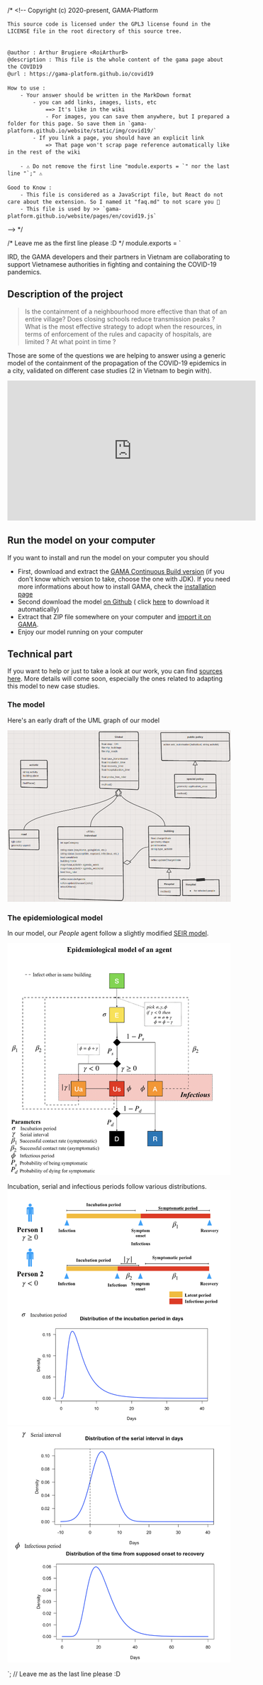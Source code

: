 /* <!--
	Copyright (c) 2020-present, GAMA-Platform

	This source code is licensed under the GPL3 license found in the
	LICENSE file in the root directory of this source tree.


	@author : Arthur Brugiere <RoiArthurB>
	@description : This file is the whole content of the gama page about the COVID19
	@url : https://gama-platform.github.io/covid19

	How to use :
		- Your answer should be written in the MarkDown format 
			- you can add links, images, lists, etc 
				==> It's like in the wiki
				- For images, you can save them anywhere, but I prepared a folder for this page. So save them in `gama-platform.github.io/website/static/img/covid19/`
			- If you link a page, you should have an explicit link
				=> That page won't scrap page reference automatically like in the rest of the wiki

		- ⚠️ Do not remove the first line "module.exports = `" nor the last line "`;" ⚠️

	Good to Know : 
		- This file is considered as a JavaScript file, but React do not care about the extension. So I named it "faq.md" to not scare you 🐻
		- This file is used by >> `gama-platform.github.io/website/pages/en/covid19.js`

--> */

/* Leave me as the first line please :D */ module.exports = `

IRD, the GAMA developers and their partners in Vietnam are collaborating to support Vietnamese authorities in fighting and containing the COVID-19 pandemics. 

## Description of the project

> Is the containment of a neighbourhood more effective than that of an entire village? Does closing schools reduce transmission peaks ? What is the most effective strategy to adopt when the resources, in terms of enforcement of the rules and capacity of hospitals, are limited ? At what point in time ? 

Those are some of the questions we are helping to answer using a generic model of the containment of the propagation of the COVID-19 epidemics in a city, validated on different case studies (2 in Vietnam to begin with).

<iframe width="560" height="315" src="https://www.youtube.com/embed/4AxIPHSZZkQ" frameborder="0" allow="accelerometer; autoplay; encrypted-media; gyroscope; picture-in-picture" allowfullscreen></iframe>

## Run the model on your computer

If you want to install and run the model on your computer you should 

- First, download and extract the [GAMA Continuous Build version](https://github.com/gama-platform/gama/releases/tag/continuous) (if you don't know which version to take, choose the one with JDK). If you need more informations about how to install GAMA, check the [installation page](https://gama-platform.github.io/wiki/Installation)
- Second download the model [on Github](https://github.com/WARMTeam/CoVid19) ( click [here](https://github.com/WARMTeam/CoVid19/archive/master.zip) to download it automatically)
- Extract that ZIP file somewhere on your computer and [import it on GAMA](https://gama-platform.github.io/wiki/ImportingModels).
- Enjoy our model running on your computer

## Technical part

If you want to help or just to take a look at our work, you can find [sources here](https://github.com/WARMTeam/CoVid19). More details will come soon, especially the ones related to adapting this model to new case studies.

### The model 

Here's an early draft of the UML graph of our model

![UML](/img/covid19/general-uml.png)

### The epidemiological model

In our model, our _People_ agent follow a slightly modified [SEIR model](https://en.wikipedia.org/wiki/Compartmental_models_in_epidemiology#The_SEIR_model).

![SEIR](/img/covid19/Epidemic-model-agent.png)

Incubation, serial and infectious periods follow various distributions.
![SEIR](/img/covid19/IncubationPeriod.png)
![SEIR](/img/covid19/Serial-Infectious-Distribution.png)


`; // Leave me as the last line please :D
